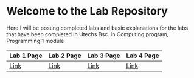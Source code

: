 # Welcome to the Lab Repository

Here I will be posting completed labs and basic explanations for the labs that have been completed in Utechs Bsc. in Computing program, Programming 1 module


|     Lab 1 Page      |      Lab 2 Page     |      Lab 3 Page     |      Lab 4 Page     |
|:--------------------|:--------------------|:--------------------|:--------------------|
| [Link](./Lab1.html) | [Link](./Lab2.html) | [Link](./Lab3.html) | [Link](./Lab4.html) |
